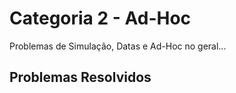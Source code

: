 # Categoria 2 - Ad-Hoc
Problemas de Simulação, Datas e Ad-Hoc no geral...

## Problemas Resolvidos

